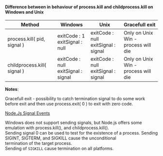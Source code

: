 #### Difference between in behaviour of process.kill and childprocess.kill on Windows and Unix

|           Method            |             Windows             |              Unix               |            Gracefull exit            |
| --------------------------- | ------------------------------- | ------------------------------- | ------------------------------------ |
| process.kill( pid, signal ) | exitCode : 1<br>exitSignal : null      | exitCode : null<br>exitSignal : signal | Only on Unix<br>Win - process will die |
| childprocess.kill( signal ) | exitCode : null<br>exitSignal : signal | exitCode : null<br>exitSignal : signal | Only on Unix<br>Win - process will die |


**Notes**:

Gracefull exit - possibility to catch termination signal to do some work before exit and then use process.exit( 0 ) to exit with zero code.

[Node.Js Signal Events](https://nodejs.org/api/process.html#process_signal_events)<br>

Windows does not support sending signals, but Node.js offers some emulation with process.kill(), and childprocess.kill().<br>
Sending signal 0 can be used to test for the existence of a process. Sending SIGINT, SIGTERM, and SIGKILL cause the unconditional<br>
termination of the target process.<br>
Sending of `SIGKILL` cause termination on all platforms.<br>

